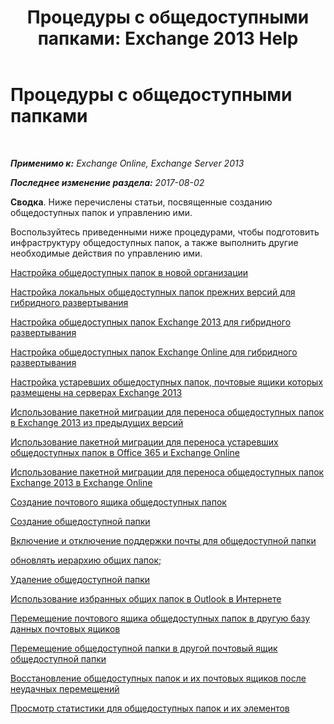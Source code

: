 ﻿---
title: 'Процедуры с общедоступными папками: Exchange 2013 Help'
TOCTitle: Процедуры с общедоступными папками
ms:assetid: afa54c8e-f3ab-4f5f-85ad-fb2a905ecfa9
ms:mtpsurl: https://technet.microsoft.com/ru-ru/library/JJ657481(v=EXCHG.150)
ms:contentKeyID: 50488906
ms.date: 05/22/2018
mtps_version: v=EXCHG.150
ms.translationtype: MT
---

# Процедуры с общедоступными папками

 

_**Применимо к:** Exchange Online, Exchange Server 2013_

_**Последнее изменение раздела:** 2017-08-02_

**Сводка**. Ниже перечислены статьи, посвященные созданию общедоступных папок и управлению ими.

Воспользуйтесь приведенными ниже процедурами, чтобы подготовить инфраструктуру общедоступных папок, а также выполнить другие необходимые действия по управлению ими.

[Настройка общедоступных папок в новой организации](https://docs.microsoft.com/ru-ru/exchange/collaboration-exo/public-folders/set-up-public-folders)

[Настройка локальных общедоступных папок прежних версий для гибридного развертывания](https://docs.microsoft.com/ru-ru/exchange/collaboration-exo/public-folders/set-up-legacy-hybrid-public-folders)

[Настройка общедоступных папок Exchange 2013 для гибридного развертывания](https://docs.microsoft.com/ru-ru/exchange/collaboration-exo/public-folders/set-up-modern-hybrid-public-folders)

[Настройка общедоступных папок Exchange Online для гибридного развертывания](https://docs.microsoft.com/ru-ru/exchange/collaboration-exo/public-folders/set-up-exo-hybrid-public-folders)

[Настройка устаревших общедоступных папок, почтовые ящики которых размещены на серверах Exchange 2013](configure-legacy-public-folders-where-user-mailboxes-are-on-exchange-2013-servers-exchange-2013-help.md)

[Использование пакетной миграции для переноса общедоступных папок в Exchange 2013 из предыдущих версий](use-batch-migration-to-migrate-public-folders-to-exchange-2013-from-previous-versions-exchange-2013-help.md)

[Использование пакетной миграции для переноса устаревших общедоступных папок в Office 365 и Exchange Online](https://docs.microsoft.com/ru-ru/exchange/collaboration-exo/public-folders/batch-migration-of-legacy-public-folders)

[Использование пакетной миграции для переноса общедоступных папок Exchange 2013 в Exchange Online](https://docs.microsoft.com/ru-ru/exchange/collaboration-exo/public-folders/batch-migration-of-exchange-2013-public-folders)

[Создание почтового ящика общедоступных папок](https://docs.microsoft.com/ru-ru/exchange/collaboration-exo/public-folders/create-public-folder-mailbox)

[Создание общедоступной папки](https://docs.microsoft.com/ru-ru/exchange/collaboration-exo/public-folders/create-public-folder)

[Включение и отключение поддержки почты для общедоступной папки](https://docs.microsoft.com/ru-ru/exchange/collaboration-exo/public-folders/enable-or-disable-mail-for-public-folder)

[обновлять иерархию общих папок;](https://docs.microsoft.com/ru-ru/exchange/collaboration-exo/public-folders/update-public-folder-hierarchy)

[Удаление общедоступной папки](https://docs.microsoft.com/ru-ru/exchange/collaboration-exo/public-folders/remove-public-folder)

[Использование избранных общих папок в Outlook в Интернете](https://docs.microsoft.com/ru-ru/exchange/collaboration-exo/public-folders/use-favorite-public-folders)

[Перемещение почтового ящика общедоступных папок в другую базу данных почтовых ящиков](move-a-public-folder-mailbox-to-a-different-mailbox-database-exchange-2013-help.md)

[Перемещение общедоступной папки в другой почтовый ящик общедоступной папки](move-a-public-folder-to-a-different-public-folder-mailbox-exchange-2013-help.md)

[Восстановление общедоступных папок и их почтовых ящиков после неудачных перемещений](restore-public-folders-and-public-folder-mailboxes-from-failed-moves-exchange-2013-help.md)

[Просмотр статистики для общедоступных папок и их элементов](https://docs.microsoft.com/ru-ru/exchange/collaboration-exo/public-folders/view-public-folder-statistics)

